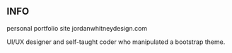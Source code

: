 ## INFO

personal portfolio site jordanwhitneydesign.com

UI/UX designer and self-taught coder who manipulated a bootstrap theme.
